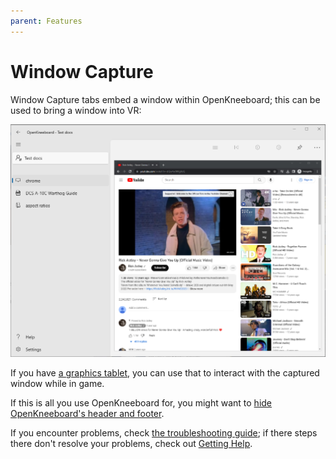 ```yaml
---
parent: Features
---
```


# Window Capture

Window Capture tabs embed a window within OpenKneeboard; this can be used to bring a window into VR:

![Google Chrome with Youtube](../screenshots/window-capture.png)

If you have [a graphics tablet](./graphics-tablets.md), you can use that to interact with the captured window while in game.

If this is all you use OpenKneeboard for, you might want to [hide OpenKneeboard's header and footer](../faq/index.md#how-do-i-remove-the-header-or-footer-borders).

If you encounter problems, check [the troubleshooting guide](../troubleshooting/window-capture-compatibility.md); if there steps there don't resolve your problems, check out [Getting Help](../getting-help.md).